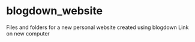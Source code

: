 # blogdown_website
Files and folders for a new personal website created using blogdown
Link on new computer
